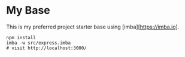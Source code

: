 # My Base

This is my preferred project starter base using [imba][https://imba.io].

```
npm install
imba -w src/express.imba
# visit http://localhost:3000/
```
